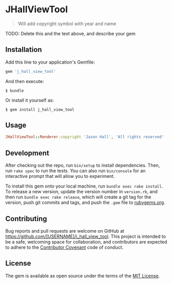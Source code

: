 # JHallViewTool

> Will add copyright symbol with year and name

TODO: Delete this and the text above, and describe your gem

## Installation

Add this line to your application's Gemfile:

```ruby
gem 'j_hall_view_tool'
```

And then execute:

    $ bundle

Or install it yourself as:

    $ gem install j_hall_view_tool

## Usage

```ruby
JHallViewTool::Renderer.copyright 'Jason Hall', 'All rights reserved'
```
  
## Development

After checking out the repo, run `bin/setup` to install dependencies. Then, run `rake spec` to run the tests. You can also run `bin/console` for an interactive prompt that will allow you to experiment.

To install this gem onto your local machine, run `bundle exec rake install`. To release a new version, update the version number in `version.rb`, and then run `bundle exec rake release`, which will create a git tag for the version, push git commits and tags, and push the `.gem` file to [rubygems.org](https://rubygems.org).

## Contributing

Bug reports and pull requests are welcome on GitHub at https://github.com/[USERNAME]/j_hall_view_tool. This project is intended to be a safe, welcoming space for collaboration, and contributors are expected to adhere to the [Contributor Covenant](http://contributor-covenant.org) code of conduct.


## License

The gem is available as open source under the terms of the [MIT License](http://opensource.org/licenses/MIT).

